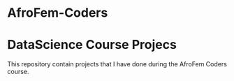 # AfroFem-Coders
# DataScience Course Projecs
This repository contain projects that I have done during the AfroFem Coders course.

